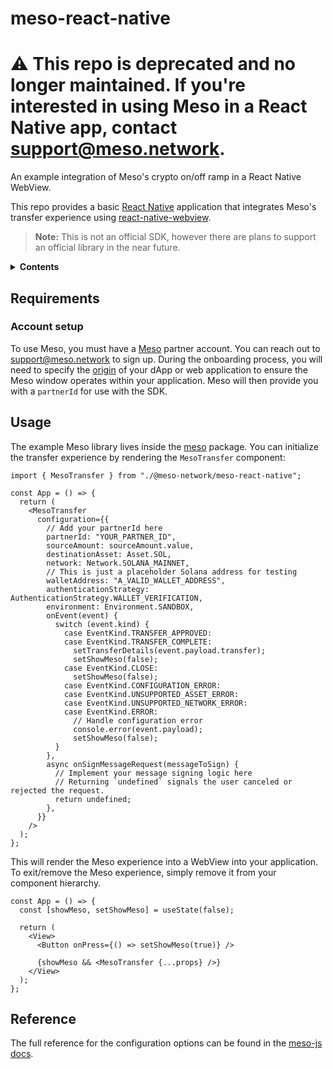 # meso-react-native

# ⚠️ This repo is deprecated and no longer maintained. If you're interested in using Meso in a React Native app, contact [support@meso.network](mailto:support@meso.network).

An example integration of Meso's crypto on/off ramp in a React Native WebView.

This repo provides a basic [React Native](https://reactnative.dev/) application that integrates Meso's transfer experience using [react-native-webview](https://github.com/react-native-webview/react-native-webview).

> **Note:** This is not an official SDK, however there are plans to support an official library in the near future.

<details>
  <summary><strong>Contents</strong></summary>
  
- [meso-react-native](#meso-react-native)
  - [Requirements](#requirements)
    - [Account setup](#account-setup)
  - [Usage](#usage)
  - [Reference](#reference)

</details>

## Requirements

### Account setup

To use Meso, you must have a [Meso](https://meso.network) partner
account. You can reach out to
[support@meso.network](mailto:support@meso.network) to sign up. During the
onboarding process, you will need to specify the
[origin](https://developer.mozilla.org/en-US/docs/Glossary/Origin) of your dApp
or web application to ensure the Meso window operates within your application. Meso
will then provide you with a `partnerId` for use with the SDK.

## Usage

The example Meso library lives inside the [meso](./@meso-network/meso-react-native/) package. You can initialize the transfer experience by rendering the `MesoTransfer` component:

```tsx
import { MesoTransfer } from "./@meso-network/meso-react-native";

const App = () => {
  return (
    <MesoTransfer
      configuration={{
        // Add your partnerId here
        partnerId: "YOUR_PARTNER_ID",
        sourceAmount: sourceAmount.value,
        destinationAsset: Asset.SOL,
        network: Network.SOLANA_MAINNET,
        // This is just a placeholder Solana address for testing
        walletAddress: "A_VALID_WALLET_ADDRESS",
        authenticationStrategy: AuthenticationStrategy.WALLET_VERIFICATION,
        environment: Environment.SANDBOX,
        onEvent(event) {
          switch (event.kind) {
            case EventKind.TRANSFER_APPROVED:
            case EventKind.TRANSFER_COMPLETE:
              setTransferDetails(event.payload.transfer);
              setShowMeso(false);
            case EventKind.CLOSE:
              setShowMeso(false);
            case EventKind.CONFIGURATION_ERROR:
            case EventKind.UNSUPPORTED_ASSET_ERROR:
            case EventKind.UNSUPPORTED_NETWORK_ERROR:
            case EventKind.ERROR:
              // Handle configuration error
              console.error(event.payload);
              setShowMeso(false);
          }
        },
        async onSignMessageRequest(messageToSign) {
          // Implement your message signing logic here
          // Returning `undefined` signals the user canceled or rejected the request.
          return undefined;
        },
      }}
    />
  );
};
```

This will render the Meso experience into a WebView into your application. To exit/remove the Meso experience, simply remove it from your component hierarchy.

```tsx
const App = () => {
  const [showMeso, setShowMeso] = useState(false);

  return (
    <View>
      <Button onPress={() => setShowMeso(true)} />

      {showMeso && <MesoTransfer {...props} />}
    </View>
  );
};
```

## Reference

The full reference for the configuration options can be found in the [meso-js docs](https://github.com/meso-network/meso-js/blob/main/packages/meso-js/README.md).
